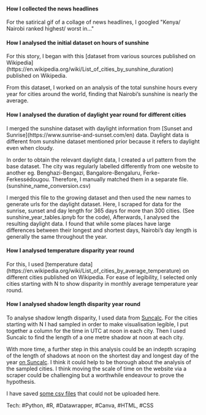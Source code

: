 
<h4>How I collected the news headlines</h4>
For the satirical gif of a collage of news headlines, I googled "Kenya/ Nairobi ranked highest/ worst in..."


<h4>How I analysed the initial dataset on hours of sunshine</h4>
For this story, I began with this [dataset from various sources published on Wikipedia](https://en.wikipedia.org/wiki/List_of_cities_by_sunshine_duration)  published on Wikipedia.

From this dataset, I worked on an analysis of the total sunshine hours every year for cities around the world, finding that Nairobi’s sunshine is nearly the average.

<h4>How I analysed the  duration of daylight year round for different cities</h4>
I merged the sunshine dataset with daylight information from [Sunset and Sunrise](https://www.sunrise-and-sunset.com/en) data. Daylight data is different from sunshine dataset mentioned prior because it refers to daylight even when cloudy.

 In order to obtain the relevant daylight data, I created a url pattern from the base dataset. The city was regularly labelled differently from one website to another eg. Benghazi-Bengazi, Bangalore-Bengaluru, Ferke-Ferkessédougou. Therefore, I manually matched them in a separate file. (sunshine_name_conversion.csv)

I merged this file to the growing dataset and then used the new names to generate urls for the daylight dataset. Here, I scraped for data for the sunrise, sunset and day length for 365 days for more than 300 cities. (See sunshine_year_tables.ipnyb for the code), Afterwards, I analysed the resulting daylight data. I found that while some places have large differences between their longest and shortest days, Nairobi’s day length is generally the same throughout the year.

<h4>How I analysed temperature disparity year round</h4>
For this, I used [temperature data](https://en.wikipedia.org/wiki/List_of_cities_by_average_temperature) on different cities published on Wikipedia. For ease of legibility, I selected only cities starting with N to show disparity in monthly average temperature year round. 

<h4>How I analysed shadow length disparity year round</h4>

To analyse shadow  length disparity, I used data from [Suncalc](https://www.suncalc.org/#/40.4106,-3.4997,3/2020.11.23/11:23/1/2). For the cities starting with N I had sampled in order to make visualisation legible, I put together a column for the time in UTC at noon in each city. Then I used Suncalc to find the length of a one metre shadow at noon at each city.

With more time, a further step in this analysis could be an indepth scraping of the length of shadows at noon on the shortest day and longest day of the year [on Suncalc](https://www.suncalc.org/#/-1.2835,36.8238,11/2020.11.23/11:23/1/2). I think it could help to be thorough about the analysis of the sampled cities. I think moving the scale of time on the website via a scraper could be challenging but a worthwhile endeavour to prove the hypothesis.

I have saved [some csv files](https://drive.google.com/drive/folders/1vHdm6bCcIEM7TdyfS7OysJ_hxcskXtVW?usp=sharing) that could not be uploaded here. 

Tech: #Python, #R, #Datawrapper, #Canva, #HTML, #CSS
